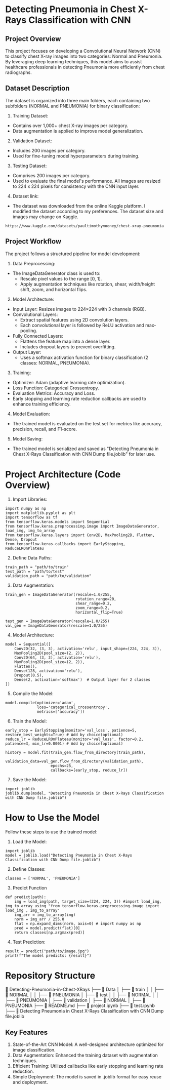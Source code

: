 # Detecting Pneumonia in Chest X-Rays Classification with CNN
## Project Overview
This project focuses on developing a Convolutional Neural Network (CNN) to classify chest X-ray images into two categories: Normal and Pneumonia. By leveraging deep learning techniques, this model aims to assist healthcare professionals in detecting Pneumonia more efficiently from chest radiographs.
## Dataset Description
The dataset is organized into three main folders, each containing two subfolders (NORMAL and PNEUMONIA) for binary classification:

1. Training Dataset:
- Contains over 1,000+ chest X-ray images per category.
- Data augmentation is applied to improve model generalization.
2. Validation Dataset:
- Includes 200 images per category.
- Used for fine-tuning model hyperparameters during training.
3. Testing Dataset:
- Comprises 200 images per category.
- Used to evaluate the final model's performance.
All images are resized to 224 x 224 pixels for consistency with the CNN input layer.
4. Dataset link:
- The dataset was downloaded from the online Kaggle platform. I modified the dataset according to my preferences. The dataset size and images may change on Kaggle.
```
https://www.kaggle.com/datasets/paultimothymooney/chest-xray-pneumonia
```
## Project Workflow
The project follows a structured pipeline for model development:
1. Data Preprocessing:
- The ImageDataGenerator class is used to:
   - Rescale pixel values to the range [0, 1].
   - Apply augmentation techniques like rotation, shear, width/height shift, zoom, and horizontal flips.
2. Model Architecture:
- Input Layer: Resizes images to 224×224 with 3 channels (RGB).
- Convolutional Layers:
   -  Extract spatial features using 2D convolution layers.
   - Each convolutional layer is followed by ReLU activation and max-pooling.
- Fully Connected Layers:
   - Flattens the feature map into a dense layer.
   - Includes dropout layers to prevent overfitting.
- Output Layer:
   - Uses a softmax activation function for binary classification (2 classes: NORMAL, PNEUMONIA).
3. Training:
- Optimizer: Adam (adaptive learning rate optimization).
- Loss Function: Categorical Crossentropy.
- Evaluation Metrics: Accuracy and Loss.
- Early stopping and learning rate reduction callbacks are used to enhance training efficiency.
4. Model Evaluation:
- The trained model is evaluated on the test set for metrics like accuracy, precision, recall, and F1-score.
5. Model Saving:
- The trained model is serialized and saved as "Detecting Pneumonia in Chest X-Rays Classification with CNN Dump file.joblib" for later use.

# Project Architecture (Code Overview)
1. Import Libraries:
```
import numpy as np
import matplotlib.pyplot as plt
import tensorflow as tf
from tensorflow.keras.models import Sequential
from tensorflow.keras.preprocessing.image import ImageDataGenerator, load_img, img_to_array
from tensorflow.keras.layers import Conv2D, MaxPooling2D, Flatten, Dense, Dropout
from tensorflow.keras.callbacks import EarlyStopping, ReduceLROnPlateau
```
2. Define Data Paths:
```
train_path = "path/to/train"
test_path = "path/to/test"
validation_path = "path/to/validation"
```
3. Data Augmentation:
```
train_gen = ImageDataGenerator(rescale=1.0/255, 
                               rotation_range=20,
                               shear_range=0.2,
                               zoom_range=0.2,
                               horizontal_flip=True)

test_gen = ImageDataGenerator(rescale=1.0/255)
val_gen = ImageDataGenerator(rescale=1.0/255)
```
4. Model Architecture:
```
model = Sequential([
    Conv2D(32, (3, 3), activation='relu', input_shape=(224, 224, 3)),
    MaxPooling2D(pool_size=(2, 2)),
    Conv2D(64, (3, 3), activation='relu'),
    MaxPooling2D(pool_size=(2, 2)),
    Flatten(),
    Dense(128, activation='relu'),
    Dropout(0.5),
    Dense(2, activation='softmax')  # Output layer for 2 classes
])
```
5. Compile the Model:
```
model.compile(optimizer='adam',
              loss='categorical_crossentropy',
              metrics=['accuracy'])
```
6. Train the Model:
```
early_stop = EarlyStopping(monitor='val_loss', patience=5, restore_best_weights=True) # Add by choice(optional) 
reduce_lr = ReduceLROnPlateau(monitor='val_loss', factor=0.2, patience=3, min_lr=0.0001) # Add by choice(optional) 

history = model.fit(train_gen.flow_from_directory(train_path),
                    validation_data=val_gen.flow_from_directory(validation_path),
                    epochs=25,
                    callbacks=[early_stop, reduce_lr])
```
7. Save the Model:
```
import joblib
joblib.dump(model, "Detecting Pneumonia in Chest X-Rays Classification with CNN Dump file.joblib")
```
# How to Use the Model
Follow these steps to use the trained model:

1. Load the Model:
```
import joblib
model = joblib.load("Detecting Pneumonia in Chest X-Rays Classification with CNN Dump file.joblib")
```
2. Define Classes:
```
classes = ['NORMAL', 'PNEUMONIA']
```
3. Predict Function
```
def predict(path):
    img = load_img(path, target_size=(224, 224, 3)) #import load_img, img_to_array using "from tensorflow.keras.preprocessing.image import load_img , img_to_array"
    img_arr = img_to_array(img)
    norm = img_arr / 255.0
    flat = np.expand_dims(norm, axis=0) # import numpy as np
    pred = model.predict(flat)[0]
    return classes[np.argmax(pred)]
```
4. Test Prediction:
```
result = predict("path/to/image.jpg")
print(f"The model predicts: {result}")
```
# Repository Structure
📂 Detecting-Pneumonia-in-Chest-XRays
├── 📂 Data
│   ├── 📂 train
│   │   ├── 📂 NORMAL
│   │   ├── 📂 PNEUMONIA
│   ├── 📂 test
│   │   ├── 📂 NORMAL
│   │   ├── 📂 PNEUMONIA
│   ├── 📂 validation
│       ├── 📂 NORMAL
│       ├── 📂 PNEUMONIA
├── 📝 README.md
├── 📄 project.ipynb
├── 📄 test.ipynb
├── 📄 Detecting Pneumonia in Chest X-Rays Classification with CNN Dump file.joblib
## Key Features
1. State-of-the-Art CNN Model: A well-designed architecture optimized for image classification.
2. Data Augmentation: Enhanced the training dataset with augmentation techniques.
3. Efficient Training: Utilized callbacks like early stopping and learning rate reduction.
4. Simple Deployment: The model is saved in .joblib format for easy reuse and deployment.

